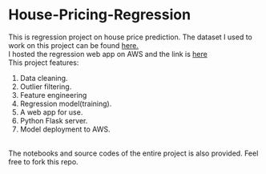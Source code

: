 # House-Pricing-Regression
This is regression project on house price prediction.
The dataset I used to work on this project can be found [here.](https://www.kaggle.com/datasets/amitabhajoy/bengaluru-house-price-data) <br>
I hosted the regression web app on AWS and the link is [here](http://ec2-44-204-3-215.compute-1.amazonaws.com/) <br>
This project features:
  1. Data cleaning.
  2. Outlier filtering.
  3. Feature engineering
  4. Regression model(training).
  5. A web app for use.
  6. Python Flask server.
  7. Model deployment to AWS.
<br>
The notebooks and source codes of the entire project is also provided.
Feel free to fork this repo.
